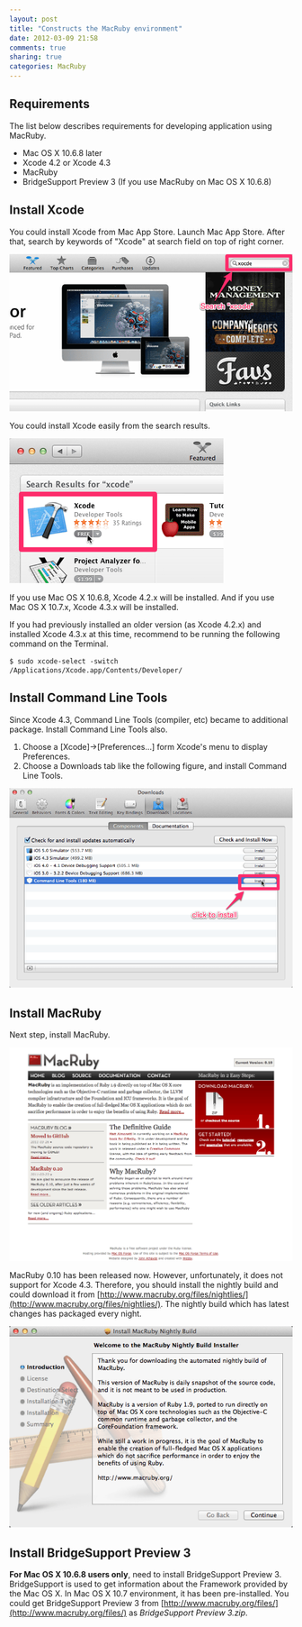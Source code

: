 ```yaml
---
layout: post
title: "Constructs the MacRuby environment"
date: 2012-03-09 21:58
comments: true
sharing: true
categories: MacRuby
---
```


## Requirements

The list below describes requirements for developing application using MacRuby.

- Mac OS X 10.6.8 later
- Xcode 4.2 or Xcode 4.3
- MacRuby
- BridgeSupport Preview 3 (If you use MacRuby on Mac OS X 10.6.8)

## Install Xcode
You could install Xcode from Mac App Store. Launch Mac App Store. After that, search by keywords of "Xcode" at search field on top of right corner.

![image](/images/en/intro-install/search_xcode.png)

You could install Xcode easily from the search results.

![image](/images/en/intro-install/xcode.png)

If you use Mac OS X 10.6.8, Xcode 4.2.x will be installed. And if you use Mac OS X 10.7.x, Xcode 4.3.x will be installed.

<div class="note">
<p>
If you had previously installed an older version (as Xcode 4.2.x) and installed Xcode 4.3.x at this time,
recommend to be running the following command on the Terminal.
</p>

```
$ sudo xcode-select -switch /Applications/Xcode.app/Contents/Developer/
```
</div>


## Install Command Line Tools
Since Xcode 4.3, Command Line Tools (compiler, etc) became to additional package. Install Command Line Tools also.

1. Choose a [Xcode]->[Preferences...] form Xcode's menu to display Preferences.
2. Choose a Downloads tab like the following figure, and install Command Line Tools.

![image](/images/en/intro-install/command_line_tools.png)


## Install MacRuby
Next step, install MacRuby.

![image](/images/en/intro-install/macruby_org.png)

MacRuby 0.10 has been released now. However, unfortunately, it does not support for Xcode 4.3. Therefore, you should install the nightly build and could download it from [http://www.macruby.org/files/nightlies/](http://www.macruby.org/files/nightlies/). The nightly build which has latest changes has packaged every night.

![image](/images/en/intro-install/nightly_build.png)


## Install BridgeSupport Preview 3
**For Mac OS X 10.6.8 users only**, need to install BridgeSupport Preview 3. BridgeSupport is used to get information about the Framework provided by the Mac OS X. In Mac OS X 10.7 environment, it has been pre-installed. You could get BridgeSupport Preview 3 from [http://www.macruby.org/files/](http://www.macruby.org/files/) as *BridgeSupport Preview 3.zip*.
